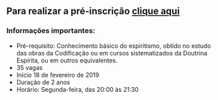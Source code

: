 ## Para realizar a pré-inscrição [clique aqui](https://docs.google.com/forms/d/e/1FAIpQLSe1gPavHpOypEsYZ8LFg2QRAEnkmUrCGSMJK3_LNTXTHwudpg/viewform?c=0&w=1)

### Informações importantes:

- Pré-requisito: Conhecimento básico do espiritismo, obtido no estudo das obras da Codificação ou em cursos sistematizados da Doutrina Espírita, ou em outros equivalentes.
- 35 vagas
- Início 18 de fevereiro de 2019
- Duração de 2 anos
- Horário: Segunda-feira, das 20:00 às 21:30
